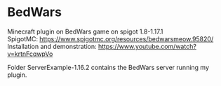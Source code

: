 # BedWars
 Minecraft plugin on BedWars game on spigot 1.8-1.17.1  
 SpigotMC: https://www.spigotmc.org/resources/bedwarsmeow.95820/  
 Installation and demonstration: https://www.youtube.com/watch?v=krtnFcqwpVo  
   
 Folder ServerExample-1.16.2 contains the BedWars server running my plugin.  
 
